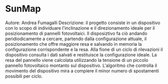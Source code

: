 # SunMap
Autore: Andrea Fumagalli
Descrizione: il progetto consiste in un dispositivo con lo scopo di individuare l'inclinazione e il direzionamento ideale per il posizionamento di pannelli fotovoltaici. Il disposiztivo fa ciò andando peridiodicamente a cercare, partendo dalla configurazione attuale, il posizionamento che offre maggiore resa e salvando in memoria la configurazione corrispondente e la resa. Alla fione di un ciclo di rilevazioni
il dispositivo consulta i dati salvati e restituisce la configurazione ideale. La resa del pannello viene calcolata utilizzando la tensione di un piccolo pannello fotovoltaico montanto sul dispositivo. L'algoritmo che controlla il movimento del dispositivo mira a compiere il minor numero di spostamenti possibili per ciclo.
